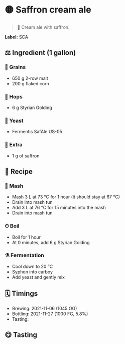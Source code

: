# 🟡 Saffron cream ale

> 📝 Cream ale with saffron.

**Label:** SCA

##  ⚖️ Ingredient (1 gallon)

### 🌾 Grains

* 650 g 2-row malt
* 200 g flaked corn

### 🌿 Hops

* 6 g Styrian Golding

### 🧫 Yeast

* Fermentis SafAle US-05

### 🍃 Extra

* 1 g of saffron

## 📖 Recipe

### 🚰 Mash

* Mash 3 L at 73 °C for 1 hour (it should stay at 67 °C)
* Drain into mash tun
* Add 3 L at 76 °C for 15 minutes into the mash
* Drain into mash tun

### ⏱  Boil

* Boil for 1 hour
* At 0 minutes, add 6 g Styrian Golding

### ⚗️ Fermentation

* Cool down to 20 °C
* Syphon into carboy
* Add yeast and gently mix

## 🗓 Timings

* Brewing: 2021-11-06 (1045 OG)
* Bottling: 2021-11-27 (1000 FG, 5.8%)
* Tasting:

## 😋 Tasting
